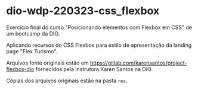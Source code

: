 # dio-wdp-220323-css_flexbox

Exercício final do curso "Posicionando elementos com Flexbox em CSS" de um bootcamp da DIO.

Aplicando recursos do CSS Flexbox para estilo de apresentação da landing page "Flex Turismo".

Arquivos fonte originais estão em
https://gitlab.com/karensantos/project-flexbox-dio
fornecidos pela instrutora Karen Santos na DIO.

Cópias dos arquivos originais estão na pasta `res`.
